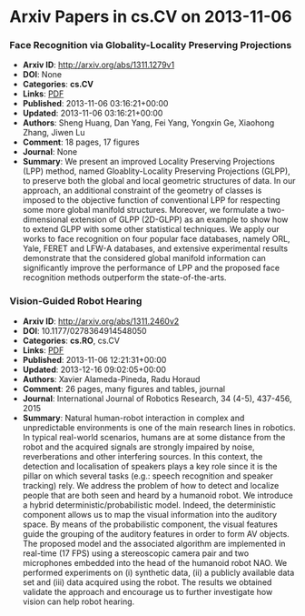 # Arxiv Papers in cs.CV on 2013-11-06
### Face Recognition via Globality-Locality Preserving Projections
- **Arxiv ID**: http://arxiv.org/abs/1311.1279v1
- **DOI**: None
- **Categories**: **cs.CV**
- **Links**: [PDF](http://arxiv.org/pdf/1311.1279v1)
- **Published**: 2013-11-06 03:16:21+00:00
- **Updated**: 2013-11-06 03:16:21+00:00
- **Authors**: Sheng Huang, Dan Yang, Fei Yang, Yongxin Ge, Xiaohong Zhang, Jiwen Lu
- **Comment**: 18 pages, 17 figures
- **Journal**: None
- **Summary**: We present an improved Locality Preserving Projections (LPP) method, named Gloablity-Locality Preserving Projections (GLPP), to preserve both the global and local geometric structures of data. In our approach, an additional constraint of the geometry of classes is imposed to the objective function of conventional LPP for respecting some more global manifold structures. Moreover, we formulate a two-dimensional extension of GLPP (2D-GLPP) as an example to show how to extend GLPP with some other statistical techniques. We apply our works to face recognition on four popular face databases, namely ORL, Yale, FERET and LFW-A databases, and extensive experimental results demonstrate that the considered global manifold information can significantly improve the performance of LPP and the proposed face recognition methods outperform the state-of-the-arts.



### Vision-Guided Robot Hearing
- **Arxiv ID**: http://arxiv.org/abs/1311.2460v2
- **DOI**: 10.1177/0278364914548050
- **Categories**: **cs.RO**, cs.CV
- **Links**: [PDF](http://arxiv.org/pdf/1311.2460v2)
- **Published**: 2013-11-06 12:21:31+00:00
- **Updated**: 2013-12-16 09:02:05+00:00
- **Authors**: Xavier Alameda-Pineda, Radu Horaud
- **Comment**: 26 pages, many figures and tables, journal
- **Journal**: International Journal of Robotics Research, 34 (4-5), 437-456,
  2015
- **Summary**: Natural human-robot interaction in complex and unpredictable environments is one of the main research lines in robotics. In typical real-world scenarios, humans are at some distance from the robot and the acquired signals are strongly impaired by noise, reverberations and other interfering sources. In this context, the detection and localisation of speakers plays a key role since it is the pillar on which several tasks (e.g.: speech recognition and speaker tracking) rely. We address the problem of how to detect and localize people that are both seen and heard by a humanoid robot. We introduce a hybrid deterministic/probabilistic model. Indeed, the deterministic component allows us to map the visual information into the auditory space. By means of the probabilistic component, the visual features guide the grouping of the auditory features in order to form AV objects. The proposed model and the associated algorithm are implemented in real-time (17 FPS) using a stereoscopic camera pair and two microphones embedded into the head of the humanoid robot NAO. We performed experiments on (i) synthetic data, (ii) a publicly available data set and (iii) data acquired using the robot. The results we obtained validate the approach and encourage us to further investigate how vision can help robot hearing.



